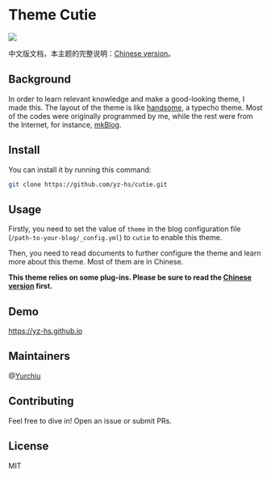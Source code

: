 # Theme Cutie

![](https://cdn.jsdelivr.net/gh/yz-hs/yz-hs.github.io/img/intro4.png)

中文版文档，本主题的完整说明：[Chinese version](https://yz-hs.github.io/39e4c172e542/)。

## Background

In order to learn relevant knowledge and make a good-looking theme, I made this. The layout of the theme is like [handsome](https://www.ihewro.com/archives/489/), a typecho theme. Most of the codes were originally programmed by me, while the rest were from the Internet, for instance, [mkBlog](https://mkblog.cn/).

<!--more-->

## Install

You can install it by running this command:

```bash
git clone https://github.com/yz-hs/cutie.git
```

## Usage

Firstly, you need to set the value of `theme` in the blog configuration file (`/path-to-your-blog/_config.yml`) to `cutie` to enable this theme.

Then, you need to read documents to further configure the theme and learn more about this theme. Most of them are in Chinese.

**This theme relies on some plug-ins. Please be sure to read the [Chinese version](https://yz-hs.github.io/39e4c172e542/) first.**

## Demo

<https://yz-hs.github.io>

## Maintainers

@[Yurchiu](https://github.com/yz-hs)

## Contributing

Feel free to dive in! Open an issue or submit PRs.

## License

MIT